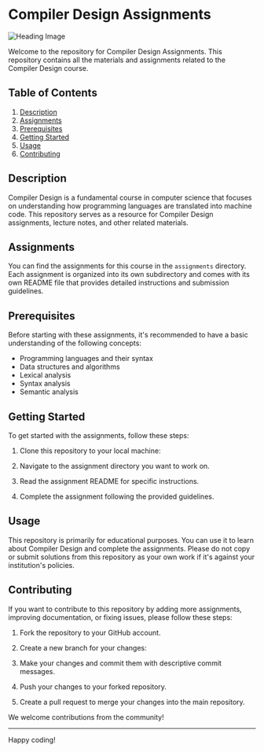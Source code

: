 # Compiler Design Assignments

![Heading Image](https://dribbble.com/shots/3534761-Revving-The-Web-Engine/attachments/9879130?mode=media)

Welcome to the repository for Compiler Design Assignments. This repository contains all the materials and assignments related to the Compiler Design course.

## Table of Contents

1. [Description](#description)
2. [Assignments](#assignments)
3. [Prerequisites](#prerequisites)
4. [Getting Started](#getting-started)
5. [Usage](#usage)
6. [Contributing](#contributing)

## Description

Compiler Design is a fundamental course in computer science that focuses on understanding how programming languages are translated into machine code. This repository serves as a resource for Compiler Design assignments, lecture notes, and other related materials.

## Assignments

You can find the assignments for this course in the `assignments` directory. Each assignment is organized into its own subdirectory and comes with its own README file that provides detailed instructions and submission guidelines.

## Prerequisites

Before starting with these assignments, it's recommended to have a basic understanding of the following concepts:

- Programming languages and their syntax
- Data structures and algorithms
- Lexical analysis
- Syntax analysis
- Semantic analysis

## Getting Started

To get started with the assignments, follow these steps:

1. Clone this repository to your local machine:


2. Navigate to the assignment directory you want to work on.

3. Read the assignment README for specific instructions.

4. Complete the assignment following the provided guidelines.

## Usage

This repository is primarily for educational purposes. You can use it to learn about Compiler Design and complete the assignments. Please do not copy or submit solutions from this repository as your own work if it's against your institution's policies.

## Contributing

If you want to contribute to this repository by adding more assignments, improving documentation, or fixing issues, please follow these steps:

1. Fork the repository to your GitHub account.

2. Create a new branch for your changes:


3. Make your changes and commit them with descriptive commit messages.

4. Push your changes to your forked repository.

5. Create a pull request to merge your changes into the main repository.

We welcome contributions from the community!


---

Happy coding!
